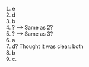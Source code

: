 1. e
2. d
3. b
4. ? --> Same as 2?
5. ? --> Same as 3?
6. a
7. d? Thought it was clear: both
8. b
9. c.


